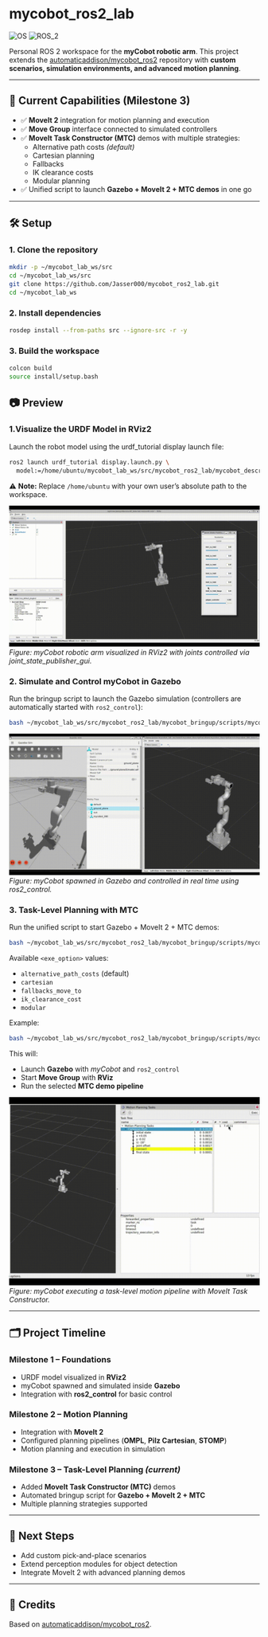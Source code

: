 # mycobot_ros2_lab

![OS](https://img.shields.io/ubuntu/v/ubuntu-wallpapers/noble)
![ROS_2](https://img.shields.io/ros/v/jazzy/rclcpp)

Personal ROS 2 workspace for the **myCobot robotic arm**.
This project extends the [automaticaddison/mycobot_ros2](https://github.com/automaticaddison/mycobot_ros2) repository with **custom scenarios, simulation environments, and advanced motion planning**.

---

## 🚀 Current Capabilities (Milestone 3)

- ✅ **MoveIt 2** integration for motion planning and execution
- ✅ **Move Group** interface connected to simulated controllers
- ✅ **MoveIt Task Constructor (MTC)** demos with multiple strategies:
  - Alternative path costs *(default)*
  - Cartesian planning
  - Fallbacks
  - IK clearance costs
  - Modular planning
- ✅ Unified script to launch **Gazebo + MoveIt 2 + MTC demos** in one go

---

## 🛠️ Setup

### 1. Clone the repository
```bash
mkdir -p ~/mycobot_lab_ws/src
cd ~/mycobot_lab_ws/src
git clone https://github.com/Jasser000/mycobot_ros2_lab.git
cd ~/mycobot_lab_ws
```
### 2. Install dependencies
```bash
rosdep install --from-paths src --ignore-src -r -y
```
### 3. Build the workspace
```bash
colcon build
source install/setup.bash
```
## 📷 Preview
### 1.Visualize the URDF Model in RViz2
Launch the robot model using the urdf_tutorial display launch file:
```bash
ros2 launch urdf_tutorial display.launch.py \
  model:=/home/ubuntu/mycobot_lab_ws/src/mycobot_ros2_lab/mycobot_description/urdf/robots/mycobot_280.urdf.xacro
```
⚠️ **Note:** Replace `/home/ubuntu` with your own user’s absolute path to the workspace.

![RViz visualization and joint control of myCobot](docs/images/rviz_joint_control.gif)
*Figure: myCobot robotic arm visualized in RViz2 with joints controlled via joint_state_publisher_gui.*

### 2. Simulate and Control myCobot in Gazebo
Run the bringup script to launch the Gazebo simulation (controllers are automatically started with `ros2_control`):

```bash
bash ~/mycobot_lab_ws/src/mycobot_ros2_lab/mycobot_bringup/scripts/mycobot_280_gazebo.sh
```
![myCobot Gazebo Simulation and Control](docs/images/mycobot_gazebo_control.gif)
*Figure: myCobot spawned in Gazebo and controlled in real time using ros2_control.*

### 3. Task-Level Planning with MTC
Run the unified script to start Gazebo + MoveIt 2 + MTC demos:
```bash
bash ~/mycobot_lab_ws/src/mycobot_ros2_lab/mycobot_bringup/scripts/mycobot_280_mtc_demos.sh <exe_option>
```
Available `<exe_option>` values:
- `alternative_path_costs` (default)
- `cartesian`
- `fallbacks_move_to`
- `ik_clearance_cost`
- `modular`

Example:

```bash
bash ~/mycobot_lab_ws/src/mycobot_ros2_lab/mycobot_bringup/scripts/mycobot_280_mtc_demos.sh cartesian
```
This will:
- Launch **Gazebo** with *myCobot* and `ros2_control`
- Start **Move Group** with **RViz**
- Run the selected **MTC demo pipeline**

![myCobot executing a task-level motion pipeline with MoveIt Task Constructor](docs/images/mycobot_task_level_motion_pipeline.gif)
*Figure: myCobot executing a task-level motion pipeline with MoveIt Task Constructor.*


---

## 🗂️ Project Timeline

### Milestone 1 – Foundations
- URDF model visualized in **RViz2**
- myCobot spawned and simulated inside **Gazebo**
- Integration with **ros2_control** for basic control

### Milestone 2 – Motion Planning
- Integration with **MoveIt 2**
- Configured planning pipelines (**OMPL**, **Pilz Cartesian**, **STOMP**)
- Motion planning and execution in simulation

### Milestone 3 – Task-Level Planning *(current)*
- Added **MoveIt Task Constructor (MTC)** demos
- Automated bringup script for **Gazebo + MoveIt 2 + MTC**
- Multiple planning strategies supported

---
## 📌 Next Steps
- Add custom pick-and-place scenarios
- Extend perception modules for object detection
- Integrate MoveIt 2 with advanced planning demos

---

## 📖 Credits
Based on [automaticaddison/mycobot_ros2](https://github.com/automaticaddison/mycobot_ros2).

